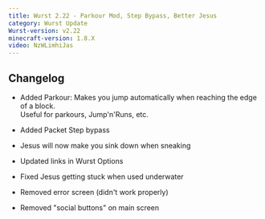 ```yaml
---
title: Wurst 2.22 - Parkour Mod, Step Bypass, Better Jesus
category: Wurst Update
Wurst-version: v2.22
minecraft-version: 1.8.X
video: NzWLimhiJas
---
```

## Changelog

- Added Parkour: Makes you jump automatically when reaching the edge of a block.  
Useful for parkours, Jump'n'Runs, etc.

- Added Packet Step bypass

- Jesus will now make you sink down when sneaking

- Updated links in Wurst Options

- Fixed Jesus getting stuck when used underwater

<!--read more-->

- Removed error screen (didn't work properly)

- Removed "social buttons" on main screen
